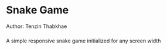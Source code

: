 # Snake Game

Author: Tenzin Thabkhae

###

A simple responsive snake game initialized for any screen width